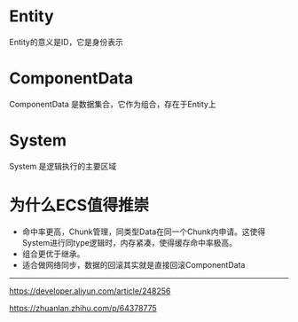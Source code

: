 

# Entity

Entity的意义是ID，它是身份表示

# ComponentData

ComponentData 是数据集合，它作为组合，存在于Entity上

# System

System 是逻辑执行的主要区域

# 为什么ECS值得推崇

- 命中率更高，Chunk管理，同类型Data在同一个Chunk内申请。这使得System进行同type逻辑时，内存紧凑，使得缓存命中率极高。
- 组合更优于继承。
- 适合做网络同步，数据的回滚其实就是直接回滚ComponentData








---

https://developer.aliyun.com/article/248256

https://zhuanlan.zhihu.com/p/64378775